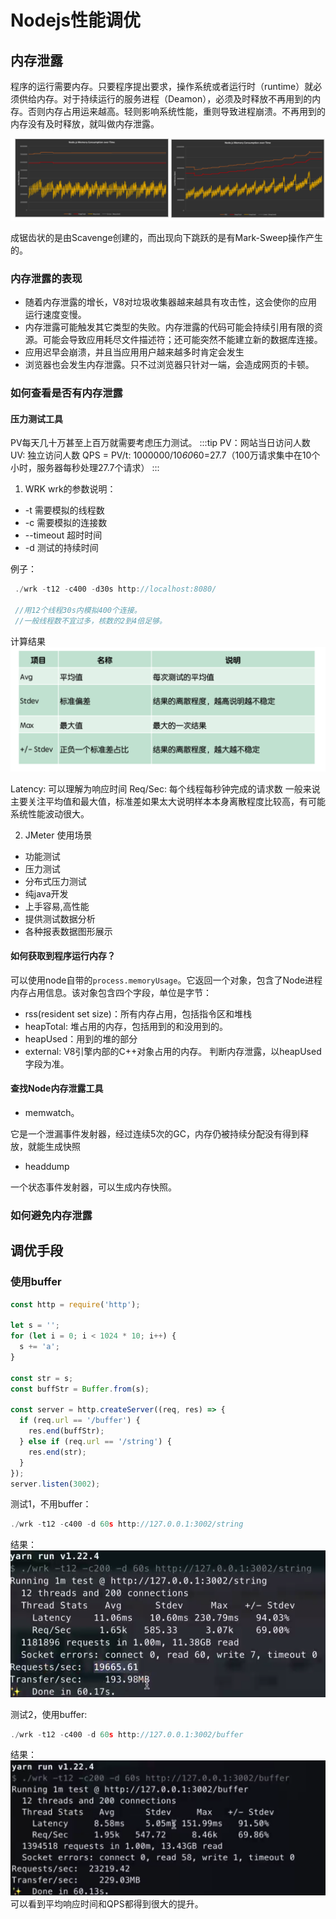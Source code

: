 # Nodejs性能调优

## 内存泄露
程序的运行需要内存。只要程序提出要求，操作系统或者运行时（runtime）就必须供给内存。对于持续运行的服务进程（Deamon），必须及时释放不再用到的内存。否则内存占用运来越高。轻则影响系统性能，重则导致进程崩溃。不再用到的内存没有及时释放，就叫做内存泄露。

![](./images/memeory_leak_compare.png)

成锯齿状的是由Scavenge创建的，而出现向下跳跃的是有Mark-Sweep操作产生的。

### 内存泄露的表现
- 随着内存泄露的增长，V8对垃圾收集器越来越具有攻击性，这会使你的应用运行速度变慢。
- 内存泄露可能触发其它类型的失败。内存泄露的代码可能会持续引用有限的资源。可能会导致应用耗尽文件描述符；还可能突然不能建立新的数据库连接。
- 应用迟早会崩溃，并且当应用用户越来越多时肯定会发生
- 浏览器也会发生内存泄露。只不过浏览器只针对一端，会造成网页的卡顿。

### 如何查看是否有内存泄露 

#### 压力测试工具
PV每天几十万甚至上百万就需要考虑压力测试。
:::tip
PV：网站当日访问人数
UV: 独立访问人数
QPS = PV/t: 1000000/10*60*60=27.7（100万请求集中在10个小时，服务器每秒处理27.7个请求）
:::

1. WRK
wrk的参数说明：
- -t 需要模拟的线程数
- -c 需要模拟的连接数
- --timeout 超时时间
- -d 测试的持续时间

例子：
```javascript
 ./wrk -t12 -c400 -d30s http://localhost:8080/

 //用12个线程30s内模拟400个连接。
 //一般线程数不宜过多，核数的2到4倍足够。
```
计算结果
![](./images/wrk.png)

Latency: 可以理解为响应时间
Req/Sec: 每个线程每秒钟完成的请求数
一般来说主要关注平均值和最大值，标准差如果太大说明样本本身离散程度比较高，有可能系统性能波动很大。

2. JMeter
使用场景

- 功能测试
- 压力测试
- 分布式压力测试
- 纯java开发
- 上手容易,高性能
- 提供测试数据分析
- 各种报表数据图形展示

#### 如何获取到程序运行内存？
可以使用node自带的`process.memoryUsage`。它返回一个对象，包含了Node进程内存占用信息。该对象包含四个字段，单位是字节：

- rss(resident set size)：所有内存占用，包括指令区和堆栈
- heapTotal: 堆占用的内存，包括用到的和没用到的。
- heapUsed：用到的堆的部分
- external: V8引擎内部的C++对象占用的内存。
判断内存泄露，以heapUsed字段为准。 

#### 查找Node内存泄露工具
- memwatch。

它是一个泄漏事件发射器，经过连续5次的GC，内存仍被持续分配没有得到释放，就能生成快照

- headdump

一个状态事件发射器，可以生成内存快照。
### 如何避免内存泄露


## 调优手段

### 使用buffer


```javascript
const http = require('http');

let s = '';
for (let i = 0; i < 1024 * 10; i++) {
  s += 'a';
}

const str = s;
const buffStr = Buffer.from(s);

const server = http.createServer((req, res) => {
  if (req.url == '/buffer') {
    res.end(buffStr);
  } else if (req.url == '/string') {
    res.end(str);
  }
});
server.listen(3002);

```
测试1，不用buffer：
```javascript
./wrk -t12 -c400 -d 60s http://127.0.0.1:3002/string
```
结果：
![](./images/wrk_result.png)

测试2，使用buffer:
```javascript
./wrk -t12 -c400 -d 60s http://127.0.0.1:3002/buffer
```
结果：
![](./images/wrk_result_buffer.png)
可以看到平均响应时间和QPS都得到很大的提升。




